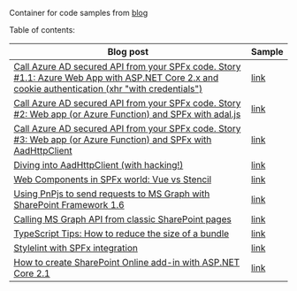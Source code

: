 Container for code samples from [blog](http://spblog.net/)

Table of contents:   

|Blog post|Sample|
|---|---|
|[Call Azure AD secured API from your SPFx code. Story #1.1: Azure Web App with ASP.NET Core 2.x and cookie authentication (xhr "with credentials")](http://spblog.net/post/2018/07/26/call-azure-ad-secured-api-from-your-spfx-code-story-1-1-azure-web-app-with-asp-net-core-2-x-and-cookie-authentication-xhr-with-credentials)|[link](https://github.com/spblog/SPFx-cookie-auth-against-ASP.NET-Core-2.x-API-with-Azure-AD-Auth)|
|[Call Azure AD secured API from your SPFx code. Story #2: Web app (or Azure Function) and SPFx with adal.js](http://spblog.net/post/2018/07/29/Call-Azure-AD-secured-API-from-your-SPFx-code-Story-2-Web-app-(or-Azure-Function)-and-SPFx-with-adaljs)|[link](https://github.com/spblog/SPFx-adal.js-against-ASP.NET-Core-2-API-with-Azure-AD-auth)|
|[Call Azure AD secured API from your SPFx code. Story #3: Web app (or Azure Function) and SPFx with AadHttpClient](http://spblog.net/post/2018/07/30/Call-Azure-AD-secured-API-from-your-SPFx-code-Story-3-Web-app-(or-Azure-Function)-and-SPFx-with-AadHttpClient)|[link](https://github.com/spblog/SPFx-with-AadHttpClient-against-Azure-AD-API)|
|[Diving into AadHttpClient (with hacking!)](http://spblog.net/post/2018/08/07/Diving-into-AadHttpClient-(with-hacking!))|[link](https://github.com/spblog/Diving-into-AadHttpClient-with-hacking)|
|[Web Components in SPFx world: Vue vs Stencil](http://spblog.net/post/2018/08/15/Web-Components-in-SPFx-world-Vue-vs-Stencil)|[link](https://github.com/spblog/Web-Components-in-SPFx-world-Vue-vs-Stencil)|
|[Using PnPjs to send requests to MS Graph with SharePoint Framework 1.6](http://spblog.net/post/2018/09/09/Using-PnPjs-to-send-requests-to-MS-Graph-with-SharePoint-Framework-16)|[link](https://github.com/spblog/PnPjs-with-Graph-and-SPFx16)|
|[Calling MS Graph API from classic SharePoint pages](http://spblog.net/post/2018/09/15/Calling-MS-Graph-API-from-classic-SharePoint-pages)|[link](https://github.com/spblog/MS-Graph-from-classic-page)|
|[TypeScript Tips: How to reduce the size of a bundle](http://spblog.net/post/2018/10/26/TypeScript-Tips-How-to-reduce-the-size-of-a-bundle)|[link](https://github.com/spblog/TypeScript-with-tslib)|
|[Stylelint with SPFx integration](http://spblog.net/post/2018/11/06/Stylelint-with-SPFx-integration)|[link](https://github.com/spblog/stylelint-with-SPFx)|
|[How to create SharePoint Online add-in with ASP.NET Core 2.1](http://spblog.net/post/2018/12/03/How-to-create-SharePoint-Online-add-in-with-ASPNET-Core-21)|[link](https://github.com/spblog/ASP.NET-Core-with-SharePoint-Add-in)|